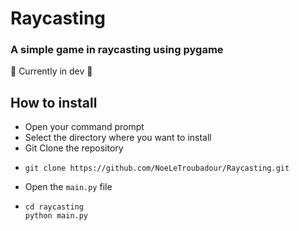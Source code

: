 # Raycasting
### A simple game in raycasting using pygame
🚧 Currently in dev 🚧
## How to install
- Open your command prompt
- Select the directory where you want to install
- Git Clone the repository
- ```
  git clone https://github.com/NoeLeTroubadour/Raycasting.git
  ```
- Open the ```main.py``` file
- ```
  cd raycasting
  python main.py
  ```

